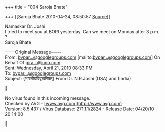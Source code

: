 +++
title = "004 Saroja Bhate"

+++
[[Saroja Bhate	2010-04-24, 08:50:57 [Source](https://groups.google.com/g/bvparishat/c/R9TTtTpqOU4)]]



Namaskar Dr. Joshi  
I tried to meet you at BORI yesterday. Can we meet on Monday after 3 p.m. ?  
Saroja Bhate  

  
-----Original Message-----  
From: [bvpar...@googlegroups.com]() \[mailto:[bvpar...@googlegroups.com]()\] On Behalf Of [gira...@juno.com]()  
Sent: Wednesday, April 21, 2010 08:33 PM  
To: [bvpar...@googlegroups.com]()  
Subject: {भारतीयविद्वत्परिषत्} From Dr. N.R.Joshi (USA) and (India)  
  



No virus found in this incoming message.  
Checked by AVG - [www.avg.com](http://www.avg.com)  
Version: 8.5.437 / Virus Database: 271.1.1/2824 - Release Date: 04/20/10 20:14:00  
  



